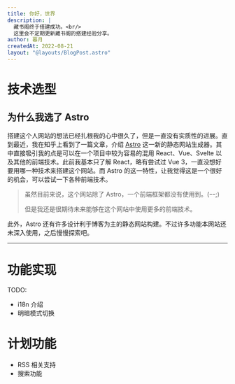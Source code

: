 ```yaml
---
title: 你好，世界
description: |
  藏书阁终于搭建成功。<br/>
  这里会不定期更新藏书阁的搭建经验分享。
author: 暮月
createdAt: 2022-08-21
layout: "@layouts/BlogPost.astro"
---
```


# 技术选型

## 为什么我选了 Astro

搭建这个人网站的想法已经扎根我的心中很久了，但是一直没有实质性的进展。直到最近，我在知乎上看到了一篇文章，介绍 [Astro](https://astro.build/) 这一新的静态网站生成器。其中直接吸引我的点是可以在一个项目中较为容易的混用 React、Vue、Svelte 以及其他的前端技术。此前我基本只了解 React，略有尝试过 Vue 3，一直没想好要用哪一种技术来搭建这个网站。而 Astro 的这一特性，让我觉得这是一个很好的机会，可以尝试一下各种前端技术。

> 虽然目前来说，这个网站除了 Astro，一个前端框架都没有使用到。(ｰｰ;)
>
> 但是我还是很期待未来能够在这个网站中使用更多的前端技术。

此外，Astro 还有许多设计利于博客为主的静态网站构建。不过许多功能本网站还未深入使用，之后慢慢探索吧。

---

# 功能实现

TODO:

- i18n 介绍
- 明暗模式切换

# 计划功能

- RSS 相关支持
- 搜索功能
